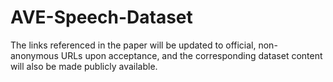 # AVE-Speech-Dataset
The links referenced in the paper will be updated to official, non-anonymous URLs upon acceptance, and the corresponding dataset content will also be made publicly available.
